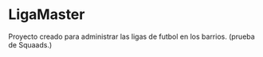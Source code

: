 # LigaMaster

Proyecto creado para administrar las ligas de futbol en los barrios. (prueba de Squaads.)


